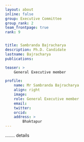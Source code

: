 ```yaml
---
layout: about
inline: false
group: Executive Committee
group_rank: 2
team_frontpage: true
rank: 9


title: Sambranda Bajracharya
description: Ph.D. Candidate
lastname: Bajracharya
publications: 

teaser: >
    General Executive member

profile:
    name: Mr Sambranda Bajracharya
    align: right
    image: 
    role: General Executive member
    email: 
    twitter: 
    orcid: 
    address: >
        Bhaktapur
---
```


........
details